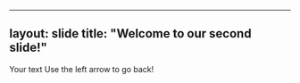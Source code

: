 ------
layout: slide
title: "Welcome to our second slide!"
-----
Your text
Use the left arrow to go back!
